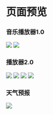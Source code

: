 # 页面预览
### 音乐播放器1.0 
![](https://gitee.com/LolitaAnn/player/raw/master/images/1.1.png)
![](https://gitee.com/LolitaAnn/player/raw/master/images/1.2.png)

### 播放器2.0
![](https://gitee.com/LolitaAnn/player/raw/master/images/2.1.png)
![](https://gitee.com/LolitaAnn/player/raw/master/images/2.2.png)
![](https://gitee.com/LolitaAnn/player/raw/master/images/2.3.png)
![](https://gitee.com/LolitaAnn/player/raw/master/images/2.4.png)



### 天气预报 
![](https://gitee.com/LolitaAnn/weather/raw/master/img.png)
